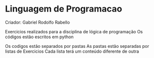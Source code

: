 # Linguagem de Programacao
Criador: Gabriel Rodolfo Rabello

Exercicios realizados para a disciplina de lógica de programação
Os códigos estão escritos em python

Os codigos estão separados por pastas
As pastas estão separadas por listas de Exercicios
Cada lista terá um conteúdo diferente de outra
